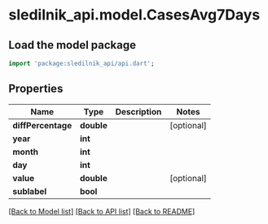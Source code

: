 # sledilnik_api.model.CasesAvg7Days

## Load the model package
```dart
import 'package:sledilnik_api/api.dart';
```

## Properties
Name | Type | Description | Notes
------------ | ------------- | ------------- | -------------
**diffPercentage** | **double** |  | [optional] 
**year** | **int** |  | 
**month** | **int** |  | 
**day** | **int** |  | 
**value** | **double** |  | [optional] 
**sublabel** | **bool** |  | 

[[Back to Model list]](../README.md#documentation-for-models) [[Back to API list]](../README.md#documentation-for-api-endpoints) [[Back to README]](../README.md)


